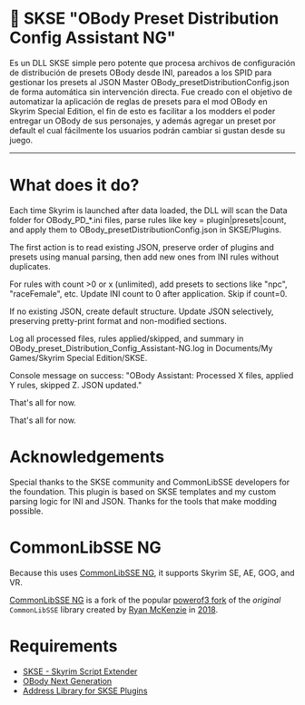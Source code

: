# 📜 SKSE "OBody Preset Distribution Config Assistant NG"

Es un DLL SKSE simple pero potente que procesa archivos de configuración de distribución de presets OBody desde INI, pareados a los SPID para gestionar los presets al JSON Master OBody_presetDistributionConfig.json de forma automática sin intervención directa. Fue creado con el objetivo de automatizar la aplicación de reglas de presets para el mod OBody en Skyrim Special Edition, el fin de esto es facilitar a los modders el poder entregar un OBody de sus personajes, y además agregar un preset por default el cual fácilmente los usuarios podrán cambiar si gustan desde su juego.

---

# What does it do?

Each time Skyrim is launched after data loaded, the DLL will scan the Data folder for OBody_PD_*.ini files, parse rules like key = plugin|presets|count, and apply them to OBody_presetDistributionConfig.json in SKSE/Plugins.

The first action is to read existing JSON, preserve order of plugins and presets using manual parsing, then add new ones from INI rules without duplicates.

For rules with count >0 or x (unlimited), add presets to sections like "npc", "raceFemale", etc. Update INI count to 0 after application. Skip if count=0.

If no existing JSON, create default structure. Update JSON selectively, preserving pretty-print format and non-modified sections.

Log all processed files, rules applied/skipped, and summary in OBody_preset_Distribution_Config_Assistant-NG.log in Documents/My Games/Skyrim Special Edition/SKSE.

Console message on success: "OBody Assistant: Processed X files, applied Y rules, skipped Z. JSON updated."

That's all for now.

That's all for now.

# Acknowledgements

Special thanks to the SKSE community and CommonLibSSE developers for the foundation. This plugin is based on SKSE templates and my custom parsing logic for INI and JSON. Thanks for the tools that make modding possible.

# CommonLibSSE NG

Because this uses [CommonLibSSE NG](https://github.com/CharmedBaryon/CommonLibSSE-NG), it supports Skyrim SE, AE, GOG, and VR.

[CommonLibSSE NG](https://github.com/CharmedBaryon/CommonLibSSE-NG) is a fork of the popular [powerof3 fork](https://github.com/powerof3/CommonLibSSE) of the _original_ `CommonLibSSE` library created by [Ryan McKenzie](https://github.com/Ryan-rsm-McKenzie) in [2018](https://github.com/Ryan-rsm-McKenzie/CommonLibSSE/commit/224773c424bdb8e36c761810cdff0fcfefda5f4a).

# Requirements

- [SKSE - Skyrim Script Extender](https://skse.silverlock.org/)
- [OBody Next Generation](https://www.nexusmods.com/skyrimspecialedition/mods/77016)
- [Address Library for SKSE Plugins](https://www.nexusmods.com/skyrimspecialedition/mods/32444)
